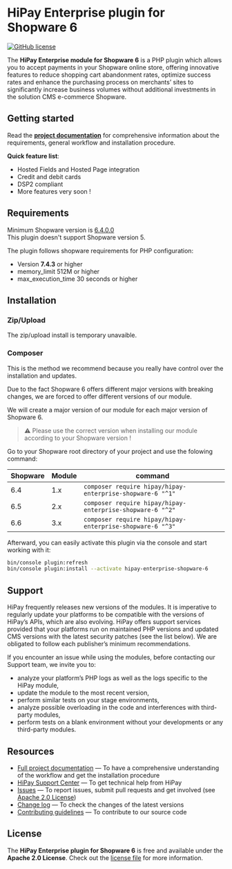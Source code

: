 # HiPay Enterprise plugin for Shopware 6

[![GitHub license](https://img.shields.io/badge/license-Apache%202-blue.svg)](https://raw.githubusercontent.com/hipay/hipay-enterprise-shopware-6/develop/LICENSE.md)

The **HiPay Enterprise module for Shopware 6** is a PHP plugin which allows you to accept payments in your Shopware online store, offering innovative features to reduce shopping cart abandonment rates, optimize success rates and enhance the purchasing process on merchants’ sites to significantly increase business volumes without additional investments in the solution CMS e-commerce Shopware.

## Getting started

Read the **[project documentation][doc-home]** for comprehensive information about the requirements, general workflow and installation procedure.

**Quick feature list**:

- Hosted Fields and Hosted Page integration
- Credit and debit cards
- DSP2 compliant
- More features very soon !

## Requirements

Minimum Shopware version is [6.4.0.0](https://www.shopware.com/en/changelog/)  
This plugin doesn't support Shopware version 5.

The plugin follows shopware requirements for PHP configuration:  

- Version **7.4.3** or higher
- memory_limit 512M or higher
- max_execution_time 30 seconds or higher

## Installation

### Zip/Upload

The zip/upload install is temporary unavaible.
<!--
The easiest method for testing or initial installation.  
Packages are available on every github release.

In order for shopware to install the necessary dependencies for the plugin to work properly, you must add the following shopware configuration:
```
# <shopware folder>/packages/feature.yml
shopware:
  feature:
    flags:
      - name: FEATURE_NEXT_1797
        default: true
```

Download the asset and follow the next step:
- Connect you to your Administration dashboard
- Go to _Extensions > My Extensions_.
- Click on _Upload extensions_
- Select the plugin and validate
- Install and Activate the plugin
-->

### Composer

This is the method we recommend because you really have control over the installation and updates.

Due to the fact Shopware 6 offers different major versions with breaking changes, we are forced to offer different versions of our module.

We will create a major version of our module for each major version of Shopware 6.

> :warning: Please use the correct version when installing our module according to your Shopware version !

Go to your Shopware root directory of your project and use the folowing command:

| Shopware | Module | command |
| --- | --- | --- |
| 6.4 | 1.x | `composer require hipay/hipay-enterprise-shopware-6 "^1"` |
| 6.5 | 2.x | `composer require hipay/hipay-enterprise-shopware-6 "^2"` |
| 6.6 | 3.x | `composer require hipay/hipay-enterprise-shopware-6 "^3"` |

Afterward, you can easily activate this plugin via the console and start working with it:

```sh
bin/console plugin:refresh  
bin/console plugin:install --activate hipay-enterprise-shopware-6
```

## Support

HiPay frequently releases new versions of the modules. It is imperative to regularly update your platforms to be compatible with the versions of HiPay’s APIs, which are also evolving.
HiPay offers support services provided that your platforms run on maintained PHP versions and updated CMS versions with the latest security patches (see the list below).
We are obligated to follow each publisher’s minimum recommendations.

If you encounter an issue while using the modules, before contacting our Support team, we invite you to:

- analyze your platform’s PHP logs as well as the logs specific to the HiPay module,
- update the module to the most recent version,
- perform similar tests on your stage environments,
- analyze possible overloading in the code and interferences with third-party modules,
- perform tests on a blank environment without your developments or any third-party modules.

## Resources

- [Full project documentation][doc-home] — To have a comprehensive understanding of the workflow and get the installation procedure
- [HiPay Support Center][hipay-help] — To get technical help from HiPay
- [Issues][project-issues] — To report issues, submit pull requests and get involved (see [Apache 2.0 License][project-license])
- [Change log][project-changelog] — To check the changes of the latest versions
- [Contributing guidelines][project-contributing] — To contribute to our source code

## License

The **HiPay Enterprise plugin for Shopware 6** is free and available under the **Apache 2.0 License**. Check out the [license file][project-license] for more information.

[doc-home]: https://developer.hipay.com/cms-modules/shopware-6
[hipay-help]: http://help.hipay.com
[project-issues]: https://github.com/hipay/hipay-enterprise-shopware-6/issues
[project-license]: LICENSE.md
[project-changelog]: CHANGELOG.md
[project-contributing]: CONTRIBUTING.md
